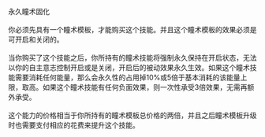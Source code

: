 <title>永久瞳术固化</title>
<meta name="GENERATOR" content="WinCHM">
<meta http-equiv="Content-Type" content="text/html; charset=gb2312">
<br>永久瞳术固化
<br>
<br>你必须先具有一个瞳术模板，才能购买这个技能。并且这个瞳术模板的效果必须是可开启和关闭的。
<br>
<br>当你购买了这个技能之后，你所持有的瞳术技能将强制永久保持在开启状态，无法以你的自主意志控制开启或是关闭，开启后的被动效果永久生效。如果这个瞳术技能需要消耗任何能量，那么会永久性的占用掉10%或5倍于基本消耗的该能量上限，取高。如果这个瞳术技能有任何负面效果，则一次性承受3倍效果，无需再额外承受。
<br>
<br>这个能力的价格相当于你所持有的瞳术模板总价格的两倍，并且之后瞳术模板升级时也需要支付相应的花费来提升这个技能。